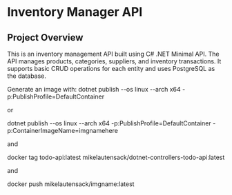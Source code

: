 # Inventory Manager API

## Project Overview

This is an inventory management API built using C# .NET Minimal API. The API manages products, categories, suppliers, and inventory transactions. It supports basic CRUD operations for each entity and uses PostgreSQL as the database.

Generate an image with: dotnet publish --os linux --arch x64 -p:PublishProfile=DefaultContainer

or

dotnet publish --os linux --arch x64 -p:PublishProfile=DefaultContainer -p:ContainerImageName=imgnamehere

and

docker tag todo-api:latest mikelautensack/dotnet-controllers-todo-api:latest

and

docker push mikelautensack/imgname:latest
